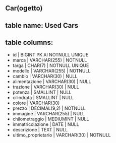 
## Car(ogetto)

## table name: Used Cars

## table columns:

- id | BIGINT PK AI NOTNULL UNIQUE
- marca | VARCHAR(255) | NOTNULL
- targa | CHAR(7) | NOTNULL UNIQUE
- modello | VARCHAR(255) | NOTNULL
- cambio | VARCHAR(30) | NULL
- alimentazione | VARCHAR(30) | NULL
- trazione | VARCHAR(30) | NULL
- potenza | SMALLINT | NULL
- cilindrata | SMALLINT | NULL
- colore | VARCHAR(30) 
- prezzo | DECIMAL(9,2) | NOTNULL
- immagine | VARCHAR(255) | NULL 
- chilometraggio | MEDIUMINT | NULL
- immatricolazione | DATE | NULL
- descrizione | TEXT | NULL
- ultimo_proprietario | VARCHAR(30) | NOTNULL